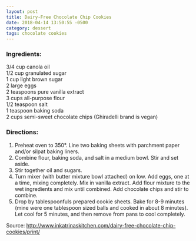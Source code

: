 ```yaml
---
layout: post
title: Dairy-Free Chocolate Chip Cookies
date: 2018-04-14 13:50:55 -0500
category: dessert
tags: chocolate cookies
---
```

<div class="time"></div>
<h3 id="ingredients">Ingredients:</h3>
<div class="ingredients">
  
3/4 cup canola oil  
1/2 cup granulated sugar  
1 cup light brown sugar  
2 large eggs  
2 teaspoons pure vanilla extract  
3 cups all-purpose flour  
1/2 teaspoon salt  
1 teaspoon baking soda  
2 cups semi-sweet chocolate chips (Ghiradelli brand is vegan)  
  
</div>
<h3 id="directions">Directions:</h3>
<div class="instructions">
<ol>
 	<li>Preheat oven to 350°. Line two baking sheets with parchment paper and/or silpat baking liners.</li>
 	<li>Combine flour, baking soda, and salt in a medium bowl. Stir and set aside.</li>
 	<li>Stir together oil and sugars.</li>
 	<li>Turn mixer (with butter mixture bowl attached) on low. Add eggs, one at a time, mixing completely. Mix in vanilla extract. Add flour mixture to the wet ingredients and mix until combined. Add chocolate chips and stir to combine.</li>
 	<li>Drop by tablespoonfuls prepared cookie sheets. Bake for 8-9 minutes (mine were one tablespoon sized balls and cooked in about 8 minutes). Let cool for 5 minutes, and then remove from pans to cool completely.</li>
</ol>
</div>
Source: <a href="http://www.inkatrinaskitchen.com/dairy-free-chocolate-chip-cookies/print/">http://www.inkatrinaskitchen.com/dairy-free-chocolate-chip-cookies/print/</a>
